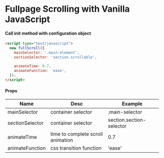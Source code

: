 # Fullpage Scrolling with Vanilla JavaScript

#### Call init method with configuration object

```html
<script type="text/javascript">
  new fullScroll({
    mainSelector: '.main-element',
    sectionSelector: 'section.scrollable',

    animateTime: 0.7,
    animateFunction: 'ease',
  });
</script>
```
#### Props

| Name               | Desc                              | Example                  |
| ------------------ | --------------------------------- | ------------------------ |
| mainSelector       | container selector                | .main-selector           |
| sectionSelector    | container selector                | section.section-selector |
| animateTime        | time to complete scroll animation | 0.7                      |
| animateFunction    | css transition function           | 'ease'                   |

